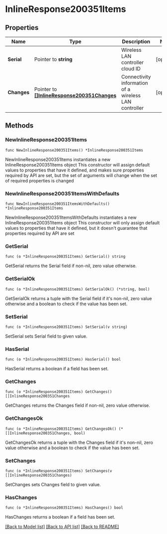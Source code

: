 # InlineResponse200351Items

## Properties

Name | Type | Description | Notes
------------ | ------------- | ------------- | -------------
**Serial** | Pointer to **string** | Wireless LAN controller cloud ID | [optional] 
**Changes** | Pointer to [**[]InlineResponse200351Changes**](InlineResponse200351Changes.md) | Connectivity information of a wireless LAN controller | [optional] 

## Methods

### NewInlineResponse200351Items

`func NewInlineResponse200351Items() *InlineResponse200351Items`

NewInlineResponse200351Items instantiates a new InlineResponse200351Items object
This constructor will assign default values to properties that have it defined,
and makes sure properties required by API are set, but the set of arguments
will change when the set of required properties is changed

### NewInlineResponse200351ItemsWithDefaults

`func NewInlineResponse200351ItemsWithDefaults() *InlineResponse200351Items`

NewInlineResponse200351ItemsWithDefaults instantiates a new InlineResponse200351Items object
This constructor will only assign default values to properties that have it defined,
but it doesn't guarantee that properties required by API are set

### GetSerial

`func (o *InlineResponse200351Items) GetSerial() string`

GetSerial returns the Serial field if non-nil, zero value otherwise.

### GetSerialOk

`func (o *InlineResponse200351Items) GetSerialOk() (*string, bool)`

GetSerialOk returns a tuple with the Serial field if it's non-nil, zero value otherwise
and a boolean to check if the value has been set.

### SetSerial

`func (o *InlineResponse200351Items) SetSerial(v string)`

SetSerial sets Serial field to given value.

### HasSerial

`func (o *InlineResponse200351Items) HasSerial() bool`

HasSerial returns a boolean if a field has been set.

### GetChanges

`func (o *InlineResponse200351Items) GetChanges() []InlineResponse200351Changes`

GetChanges returns the Changes field if non-nil, zero value otherwise.

### GetChangesOk

`func (o *InlineResponse200351Items) GetChangesOk() (*[]InlineResponse200351Changes, bool)`

GetChangesOk returns a tuple with the Changes field if it's non-nil, zero value otherwise
and a boolean to check if the value has been set.

### SetChanges

`func (o *InlineResponse200351Items) SetChanges(v []InlineResponse200351Changes)`

SetChanges sets Changes field to given value.

### HasChanges

`func (o *InlineResponse200351Items) HasChanges() bool`

HasChanges returns a boolean if a field has been set.


[[Back to Model list]](../README.md#documentation-for-models) [[Back to API list]](../README.md#documentation-for-api-endpoints) [[Back to README]](../README.md)


